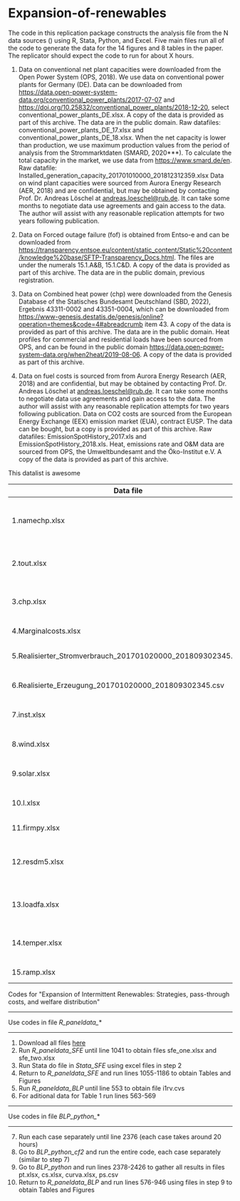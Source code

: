 # Expansion-of-renewables
The code in this replication package constructs the analysis file from the N data sources () using R, Stata, Python, and Excel. Five main files run all of the code to generate the data for the 14 figures and 8 tables in the paper. The replicator should expect the code to run for about X hours.

1. Data on conventional net plant capacities were downloaded from the Open Power System (OPS, 2018). We use data on conventional power plants for Germany (DE). Data can be downloaded from https://data.open-power-system-data.org/conventional_power_plants/2017-07-07 and https://doi.org/10.25832/conventional_power_plants/2018-12-20, select conventional_power_plants_DE.xlsx. A copy of the data is provided as part of this archive. The data are in the public domain.
Raw datafiles: conventional_power_plants_DE_17.xlsx and conventional_power_plants_DE_18.xlsx. When the net capacity is lower than production, we use maximum production values from the period of analysis from the Strommarktdaten (SMARD, 2020***). To calculate the total capacity in the market, we use data from https://www.smard.de/en. Raw datafile: Installed_generation_capacity_201701010000_201812312359.xlsx
Data on wind plant capacities were sourced from Aurora Energy Research (AER, 2018) and are confidential, but may be obtained by contacting Prof. Dr. Andreas Löschel at andreas.loeschel@rub.de. It can take some months to negotiate data use agreements and gain access to the data. The author will assist with any reasonable replication attempts for two years following publication.

2. Data on Forced outage failure (fof) is obtained from Entso-e and can be downloaded from https://transparency.entsoe.eu/content/static_content/Static%20content/knowledge%20base/SFTP-Transparency_Docs.html. The files are under the numerals 15.1.A&B, 15.1.C&D. A copy of the data is provided as part of this archive. The data are in the public domain, previous registration.

3. Data on Combined heat power (chp) were downloaded from the Genesis Database of the Statisches Bundesamt Deutschland (SBD, 2022), Ergebnis 43311-0002 and 43351-0004, which can be downloaded from https://www-genesis.destatis.de/genesis/online?operation=themes&code=4#abreadcrumb item 43. A copy of the data is provided as part of this archive. The data are in the public domain.
Heat profiles for commercial and residential loads have been sourced from OPS, and can be found in the public domain https://data.open-power-system-data.org/when2heat/2019-08-06. A copy of the data is provided as part of this archive. 

4. Data on fuel costs is sourced from from Aurora Energy Research (AER, 2018) and are confidential, but may be obtained by contacting Prof. Dr. Andreas Löschel at andreas.loeschel@rub.de. It can take some months to negotiate data use agreements and gain access to the data. The author will assist with any reasonable replication attempts for two years following publication. Data on CO2 costs are sourced from the European Energy Exchange (EEX) emission market (EUA), contract EUSP. The data can be bought, but a copy is provided as part of this archive. Raw datafiles: EmissionSpotHistory_2017.xls and EmissionSpotHistory_2018.xls. Heat, emissions rate and O&M data are sourced from OPS, the Umweltbundesamt and the Öko-Institut e.V. A copy of the data is provided as part of this archive.




This datalist is awesome 

| Data file                                                  | Type                                           | Source|  Provided                     |
| ---------------------------------------------------------- |------------------------------------------------| ------| ----------------------------- |
| 1.namechp.xlsx                                               |- plant capacitites                             | Combines data from OPS, SMARD and AER   |  yes |  
| 2.tout.xlsx                                                  |- fof per plant                                 | Combines data from Entso-e and 1.       |  yes |
| 3.chp.xlsx                                                   |- chp data: consumption and probabilities       | Combines data from SBD and OPS          |  yes |
| 4.Marginalcosts.xlsx                                         |- fuel and Co2 costs                            |       |                   |
| 5.Realisierter_Stromverbrauch_201701020000_201809302345.csv  |- Actual electricity demand                     |       |                   |
| 6.Realisierte_Erzeugung_201701020000_201809302345.csv        |- Actual electricity production                 |       |                   |
| 7.inst.xlsx                                                  |- prices of electricity, coal, gas, oil         |       |                   |
| 8.wind.xlsx                                                  |- Hourly wind data per plant                    |       |                   |
| 9.solar.xlsx                                                 |- Hourly wind data per plant                    |       |                   |
| 10.I.xlsx                                                     |- Electricity prod per plant                    |       |                   |
| 11.firmpy.xlsx                                                |- firms and plants match                        |       |                   |
| 12.resdm5.xlsx                                                | - Electricity prod per tech, demand, renewables|       |                   |
| 13.loadfa.xlsx                                                |- load factors as actual prod in hour           |       |                   |
| 14.temper.xlsx                                                |- temperatures per plant location               |       |                   |
| 15.ramp.xlsx                                                  |- Ramping costs                                 |       |                   |



Codes for "Expansion of Intermittent Renewables: Strategies, pass-through costs, and welfare distribution"

**************************************************************************************
Use codes in file *R_paneldata_**
**************************************************************************************
1. Download all files [here](https://mega.nz/folder/eckSFQYK#smoBcJIp-vna-XvnHdCZQg)
2. Run *R_paneldata_SFE* until line 1041 to obtain files sfe_one.xlsx and sfe_two.xlsx
3. Run Stata do file in *Stata_SFE* using excel files in step 2
4. Return to *R_paneldata_SFE* and run lines 1055-1186 to obtain Tables and Figures
5. Run *R_paneldata_BLP* until line 553 to obtain file i1rv.cvs
6. For aditional data for Table 1 run lines 563-569

**************************************************************************************
Use codes in file *BLP_python_**
**************************************************************************************
7. Run each case separately until line 2376 (each case takes around 20 hours)
8. Go to *BLP_python_cf2* and run the entire code, each case separately (similar to step 7)
9. Go to *BLP_python* and run lines 2378-2426 to gather all results in files pt.xlsx, cs.xlsx, curva.xlsx, ps.csv
10. Return to *R_paneldata_BLP* and run lines 576-946 using files in step 9 to obtain Tables and Figures
